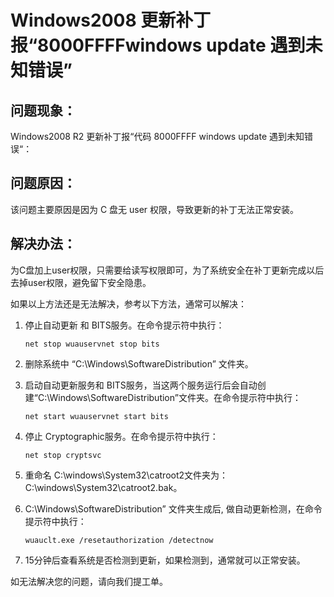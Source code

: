 # Windows2008 更新补丁报“8000FFFFwindows update 遇到未知错误”
## 问题现象：

Windows2008 R2 更新补丁报“代码 8000FFFF windows update 遇到未知错误“：

## 问题原因：

该问题主要原因是因为 C 盘无 user 权限，导致更新的补丁无法正常安装。

## 解决办法：

为C盘加上user权限，只需要给读写权限即可，为了系统安全在补丁更新完成以后去掉user权限，避免留下安全隐患。

如果以上方法还是无法解决，参考以下方法，通常可以解决：

1. 停止自动更新 和 BITS服务。在命令提示符中执行：

   ```shell
   net stop wuauservnet stop bits
   ```

2. 删除系统中 “C:\Windows\SoftwareDistribution” 文件夹。

3. 启动自动更新服务和 BITS服务，当这两个服务运行后会自动创建“C:\Windows\SoftwareDistribution”文件夹。在命令提示符中执行：

   ```shell
   net start wuauservnet start bits
   ```

4. 停止 Cryptographic服务。在命令提示符中执行：

   ```shell
   net stop cryptsvc
   ```

5. 重命名 C:\windows\System32\catroot2文件夹为：C:\windows\System32\catroot2.bak。

6. C:\Windows\SoftwareDistribution” 文件夹生成后, 做自动更新检测，在命令提示符中执行：

   ```shell
   wuauclt.exe /resetauthorization /detectnow
   ```

7. 15分钟后查看系统是否检测到更新，如果检测到，通常就可以正常安装。

如无法解决您的问题，请向我们提工单。
